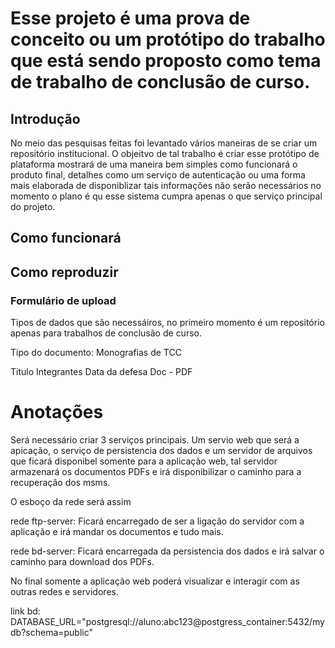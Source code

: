 # Esse projeto é uma prova de conceito ou um protótipo do trabalho que está sendo proposto como tema de trabalho de conclusão de curso.

## Introdução
No meio das pesquisas feitas foi levantado vários maneiras de se criar um repositório institucional. O objeitvo de tal trabalho é criar esse protótipo de plataforma mostrará de uma maneira bem simples como funcionará o produto final, detalhes como um serviço de autenticação ou uma forma mais elaborada de disponiblizar tais informações não serão necessários no momento o plano é qu esse sistema cumpra apenas o que serviço principal do projeto.



## Como funcionará

## Como reproduzir



### Formulário de upload

Tipos de dados que são necessáiros, no primeiro momento é um repositório apenas para trabalhos de conclusão de curso.

Tipo do documento: Monografias de TCC

Titulo
Integrantes
Data da defesa
Doc - PDF


# Anotações


Será necessário criar 3 serviços principais. Um servio web que será a apicação, o serviço de persistencia dos dados e um servidor de arquivos que ficará disponibel somente para a aplicação web, tal servidor armazenará os documentos PDFs e irá disponibilizar o caminho para a recuperação dos msms.

O esboço da rede será assim

rede ftp-server:
    Ficará encarregado de ser a ligação do servidor com a aplicação e irá mandar os documentos e tudo mais.

rede bd-server:
    Ficará encarregada da persistencia dos dados e irá salvar o caminho para download dos PDFs.

No final somente a aplicação web poderá visualizar e interagir com as outras redes e servidores.





link bd: DATABASE_URL="postgresql://aluno:abc123@postgress_container:5432/mydb?schema=public"